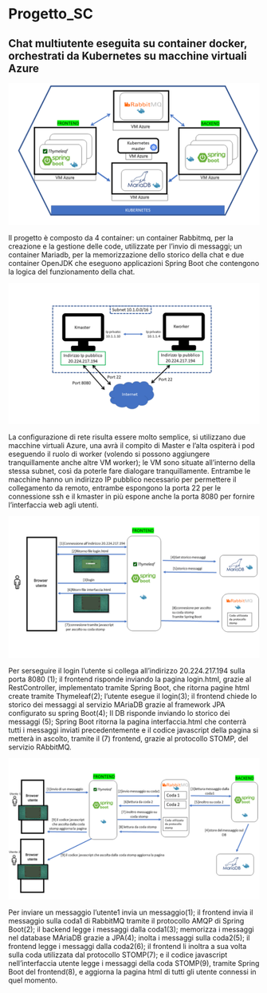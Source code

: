 # Progetto_SC
## Chat multiutente eseguita su container docker, orchestrati da Kubernetes su macchine virtuali Azure 

![alt text](https://github.com/stefano-colombo/Progetto_SC/blob/main/immagini_readme/struttura_progetto.png)

Il progetto è composto da 4 container: un container Rabbitmq, per la creazione e la gestione delle code, utilizzate per l’invio di messaggi; un container Mariadb, per la memorizzazione dello storico della chat e due container OpenJDK che eseguono applicazioni Spring Boot che contengono la logica del funzionamento della chat.

![alt text](https://github.com/stefano-colombo/Progetto_SC/blob/main/immagini_readme/configurazione_rete.png)

La configurazione di rete risulta essere molto semplice, si utilizzano due macchine virtuali Azure, una avrà il compito di Master e l’alta ospiterà i pod eseguendo il ruolo di worker (volendo si possono aggiungere tranquillamente anche altre VM worker); le VM sono situate all’interno della stessa subnet, così da poterle fare dialogare tranquillamente. Entrambe le macchine hanno un indirizzo IP pubblico necessario per permettere il collegamento da remoto, entrambe espongono la porta 22 per le connessione ssh e il kmaster in più espone anche la porta 8080 per fornire l’interfaccia web agli utenti.

![alt text](https://github.com/stefano-colombo/Progetto_SC/blob/main/immagini_readme/login.png)

Per serseguire il login l’utente si collega all’indirizzo 20.224.217.194 sulla porta 8080 (1); il frontend risponde inviando la pagina login.html, grazie al RestController, implementato tramite Spring Boot, che ritorna pagine html create tramite Thymeleaf(2); l’utente esegue il login(3); il frontend chiede lo storico dei messaggi al servizio MAriaDB grazie al framework JPA configurato su spring Boot(4); Il DB risponde inviando lo storico dei messaggi (5); Spring Boot ritorna la pagina interfaccia.html che conterrà tutti i messaggi inviati precedentemente e il codice javascript della pagina si metterà in ascolto, tramite il (7) frontend, grazie al protocollo STOMP, del servizio RAbbitMQ.

![alt text](https://github.com/stefano-colombo/Progetto_SC/blob/main/immagini_readme/invio_messaggio.png)

Per inviare un messaggio l’utente1 invia un messaggio(1); il frontend invia il messaggio sulla coda1 di RabbitMQ tramite il protocollo AMQP di Spring Boot(2); il backend legge i messaggi dalla coda1(3); memorizza i messaggi nel database MAriaDB grazie a JPA(4); inolta i messaggi sulla coda2(5); il frontend legge i messaggi dalla coda2(6); il frontend li inoltra a sua volta sulla coda utilizzata dal protocollo STOMP(7); e il codice javascript nell’interfaccia utente legge i messaggi della coda STOMP(9), tramite Spring Boot del frontend(8), e aggiorna la pagina html di tutti gli utente connessi in quel momento.
